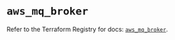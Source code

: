 # `aws_mq_broker`

Refer to the Terraform Registry for docs: [`aws_mq_broker`](https://registry.terraform.io/providers/hashicorp/aws/4.67.0/docs/resources/mq_broker).
